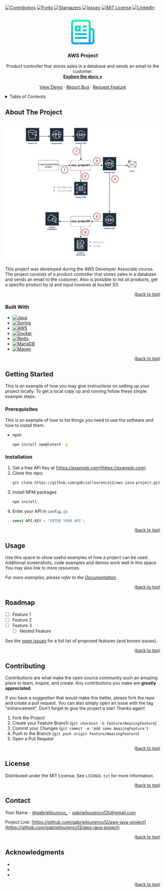 <a name="readme-top"></a>

<!-- PROJECT SHIELDS -->
<!--
*** I'm using markdown "reference style" links for readability.
*** Reference links are enclosed in brackets [ ] instead of parentheses ( ).
*** See the bottom of this document for the declaration of the reference variables
*** for contributors-url, forks-url, etc. This is an optional, concise syntax you may use.
*** https://www.markdownguide.org/basic-syntax/#reference-style-links
-->
[![Contributors][contributors-shield]][contributors-url]
[![Forks][forks-shield]][forks-url]
[![Stargazers][stars-shield]][stars-url]
[![Issues][issues-shield]][issues-url]
[![MIT License][license-shield]][license-url]
[![LinkedIn][linkedin-shield]][linkedin-url]



<!-- PROJECT LOGO -->
<br />
<div align="center">
  <a href="https://github.com/gabriellourenco12/aws-java-project">
    <img src="images/logo.png" alt="Logo" width="80" height="80">
  </a>

<h3 align="center">AWS Project</h3>

  <p align="center">
    Product controller that stores sales in a database and sends an email to the customer.
    <br />
    <a href="https://github.com/gabriellourenco12/aws-java-project"><strong>Explore the docs »</strong></a>
    <br />
    <br />
    <a href="https://github.com/gabriellourenco12/aws-java-project">View Demo</a>
    ·
    <a href="https://github.com/gabriellourenco12/aws-java-project/issues">Report Bug</a>
    ·
    <a href="https://github.com/gabriellourenco12/aws-java-project/issues">Request Feature</a>
  </p>
</div>



<!-- TABLE OF CONTENTS -->
<details>
  <summary>Table of Contents</summary>
  <ol>
    <li>
      <a href="#about-the-project">About The Project</a>
      <ul>
        <li><a href="#built-with">Built With</a></li>
      </ul>
    </li>
    <li>
      <a href="#getting-started">Getting Started</a>
      <ul>
        <li><a href="#prerequisites">Prerequisites</a></li>
        <li><a href="#installation">Installation</a></li>
      </ul>
    </li>
    <li><a href="#usage">Usage</a></li>
    <li><a href="#roadmap">Roadmap</a></li>
    <li><a href="#contributing">Contributing</a></li>
    <li><a href="#license">License</a></li>
    <li><a href="#contact">Contact</a></li>
    <li><a href="#acknowledgments">Acknowledgments</a></li>
  </ol>
</details>



<!-- ABOUT THE PROJECT -->
## About The Project

![Product Name Screen Shot][product-screenshot]

This project was developed during the AWS Developer Associate course. The project consists of a product controller that stores sales in a database and sends an email to the customer. Also is possible to list all products, get a specific product by id and input invoices at bucket S3.

<p align="right">(<a href="#readme-top">back to top</a>)</p>



### Built With

* [![Java][Java]][Java-url]
* [![Spring][Spring.io]][Spring-url]
* [![AWS][Aws.amazon]][Aws-url]
* [![Docker][Docker.com]][Docker-url]
* [![Redis][Redis.io]][Redis-url]
* [![MariaDB][MariaDB.org]][MariaDB-url]
* [![Maven][Maven.Apache]][Maven-url]

<p align="right">(<a href="#readme-top">back to top</a>)</p>



<!-- GETTING STARTED -->
## Getting Started

This is an example of how you may give instructions on setting up your project locally.
To get a local copy up and running follow these simple example steps.

### Prerequisites

This is an example of how to list things you need to use the software and how to install them.
* npm
  ```sh
  npm install npm@latest -g
  ```

### Installation

1. Get a free API Key at [https://example.com](https://example.com)
2. Clone the repo
   ```sh
   git clone https://github.com/gabriellourenco12/aws-java-project.git
   ```
3. Install NPM packages
   ```sh
   npm install
   ```
4. Enter your API in `config.js`
   ```js
   const API_KEY = 'ENTER YOUR API';
   ```

<p align="right">(<a href="#readme-top">back to top</a>)</p>



<!-- USAGE EXAMPLES -->
## Usage

Use this space to show useful examples of how a project can be used. Additional screenshots, code examples and demos work well in this space. You may also link to more resources.

_For more examples, please refer to the [Documentation](https://example.com)_

<p align="right">(<a href="#readme-top">back to top</a>)</p>



<!-- ROADMAP -->
## Roadmap

- [ ] Feature 1
- [ ] Feature 2
- [ ] Feature 3
    - [ ] Nested Feature

See the [open issues](https://github.com/gabriellourenco12/aws-java-project/issues) for a full list of proposed features (and known issues).

<p align="right">(<a href="#readme-top">back to top</a>)</p>



<!-- CONTRIBUTING -->
## Contributing

Contributions are what make the open source community such an amazing place to learn, inspire, and create. Any contributions you make are **greatly appreciated**.

If you have a suggestion that would make this better, please fork the repo and create a pull request. You can also simply open an issue with the tag "enhancement".
Don't forget to give the project a star! Thanks again!

1. Fork the Project
2. Create your Feature Branch (`git checkout -b feature/AmazingFeature`)
3. Commit your Changes (`git commit -m 'Add some AmazingFeature'`)
4. Push to the Branch (`git push origin feature/AmazingFeature`)
5. Open a Pull Request

<p align="right">(<a href="#readme-top">back to top</a>)</p>



<!-- LICENSE -->
## License

Distributed under the MIT License. See `LICENSE.txt` for more information.

<p align="right">(<a href="#readme-top">back to top</a>)</p>



<!-- CONTACT -->
## Contact

Your Name - [@gabriellournco_](https://twitter.com/gabriellournco_) - gabriellourenco12ti@gmail.com

Project Link: [https://github.com/gabriellourenco12/aws-java-project](https://github.com/gabriellourenco12/aws-java-project)

<p align="right">(<a href="#readme-top">back to top</a>)</p>



<!-- ACKNOWLEDGMENTS -->
## Acknowledgments

* []()
* []()
* []()

<p align="right">(<a href="#readme-top">back to top</a>)</p>



<!-- MARKDOWN LINKS & IMAGES -->
<!-- https://www.markdownguide.org/basic-syntax/#reference-style-links -->
[contributors-shield]: https://img.shields.io/github/contributors/gabriellourenco12/aws-java-project.svg?style=for-the-badge
[contributors-url]: https://github.com/gabriellourenco12/aws-java-project/graphs/contributors
[forks-shield]: https://img.shields.io/github/forks/gabriellourenco12/aws-java-project.svg?style=for-the-badge
[forks-url]: https://github.com/gabriellourenco12/aws-java-project/network/members
[stars-shield]: https://img.shields.io/github/stars/gabriellourenco12/aws-java-project.svg?style=for-the-badge
[stars-url]: https://github.com/gabriellourenco12/aws-java-project/stargazers
[issues-shield]: https://img.shields.io/github/issues/gabriellourenco12/aws-java-project.svg?style=for-the-badge
[issues-url]: https://github.com/gabriellourenco12/aws-java-project/issues
[license-shield]: https://img.shields.io/github/license/gabriellourenco12/aws-java-project.svg?style=for-the-badge
[license-url]: https://github.com/gabriellourenco12/aws-java-project/blob/master/LICENSE.txt
[linkedin-shield]: https://img.shields.io/badge/-LinkedIn-black.svg?style=for-the-badge&logo=linkedin&colorB=555
[linkedin-url]: https://linkedin.com/in/gabriellourenco12
[product-screenshot]: images/screenshot.png
[Java]: https://img.shields.io/badge/java-%23ED8B00.svg?style=for-the-badge&logo=java&logoColor=white
[Java-url]: https://www.java.com/
[Spring.io]: https://img.shields.io/badge/spring-%236DB33F.svg?style=for-the-badge&logo=spring&logoColor=white
[Spring-url]: https://spring.io/
[Aws.amazon]: https://img.shields.io/badge/Amazon%20AWS-%23FF9900.svg?style=for-the-badge&logo=amazon-aws&logoColor=white
[Aws-url]: https://aws.amazon.com
[Docker.com]: https://img.shields.io/badge/Docker-%230db7ed.svg?style=for-the-badge&logo=docker&logoColor=white
[Docker-url]: https://www.docker.com/
[Redis.io]: https://img.shields.io/badge/Redis-%23DC382D.svg?style=for-the-badge&logo=redis&logoColor=white
[Redis-url]: https://redis.io/
[MariaDB.org]: https://img.shields.io/badge/MariaDB-%2300f.svg?style=for-the-badge&logo=mariadb&logoColor=white
[MariaDB-url]: https://mariadb.org/
[Maven.Apache]: https://img.shields.io/badge/Maven-C71A36?style=for-the-badge&logo=apache-maven&logoColor=white
[Maven-url]: https://maven.apache.org/